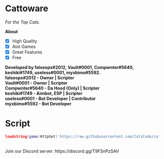 # Cattoware
<i>For the Top Cats.</i><br/>

**__About__**
- [x] High Quality
- [x] Alot Games
- [x] Great Features
- [x] Free 

**Developed by falseopx#2012, Vault#0001, Compwnter#5640, keshiki#1749, useIess#0001, myxbimo#5592.** <br/>
**falseopx#2012 - Owner | Scripter** <br/>
**Vault#0001 - Owner | Scripter** <br/>
**Compwnter#5640 - Da Hood (Only) | Scripter** <br/>
**keshiki#1749 - Aimbot, ESP | Scripter** <br/>
**useIess#0001 - Bot Developer | Contributor** <br/>
**myxbimo#5592 - Bot Developer** <br/>

# Script
```lua
loadstring(game:HttpGet('https://raw.githubusercontent.com/CatzCode/cat/main/Cattoware.lua'))()
```
<br/>
Join our Discord server: https://discord.gg/T9FSnPzSAV
